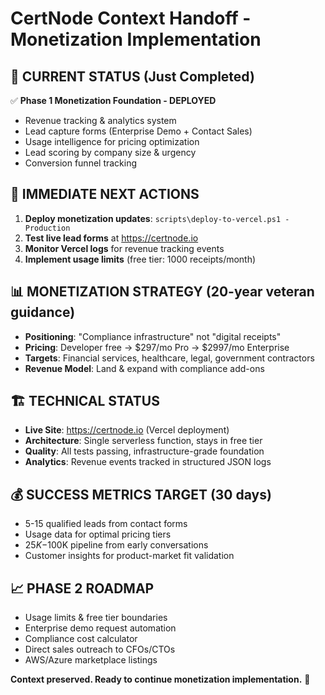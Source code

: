 # CertNode Context Handoff - Monetization Implementation

## 🎯 CURRENT STATUS (Just Completed)
✅ **Phase 1 Monetization Foundation - DEPLOYED**
- Revenue tracking & analytics system
- Lead capture forms (Enterprise Demo + Contact Sales)
- Usage intelligence for pricing optimization
- Lead scoring by company size & urgency
- Conversion funnel tracking

## 🚀 IMMEDIATE NEXT ACTIONS
1. **Deploy monetization updates**: `scripts\deploy-to-vercel.ps1 -Production`
2. **Test live lead forms** at https://certnode.io
3. **Monitor Vercel logs** for revenue tracking events
4. **Implement usage limits** (free tier: 1000 receipts/month)

## 📊 MONETIZATION STRATEGY (20-year veteran guidance)
- **Positioning**: "Compliance infrastructure" not "digital receipts"
- **Pricing**: Developer free → $297/mo Pro → $2997/mo Enterprise
- **Targets**: Financial services, healthcare, legal, government contractors
- **Revenue Model**: Land & expand with compliance add-ons

## 🏗️ TECHNICAL STATUS
- **Live Site**: https://certnode.io (Vercel deployment)
- **Architecture**: Single serverless function, stays in free tier
- **Quality**: All tests passing, infrastructure-grade foundation
- **Analytics**: Revenue events tracked in structured JSON logs

## 💰 SUCCESS METRICS TARGET (30 days)
- 5-15 qualified leads from contact forms
- Usage data for optimal pricing tiers
- $25K-$100K pipeline from early conversations
- Customer insights for product-market fit validation

## 📈 PHASE 2 ROADMAP
- Usage limits & free tier boundaries
- Enterprise demo request automation
- Compliance cost calculator
- Direct sales outreach to CFOs/CTOs
- AWS/Azure marketplace listings

**Context preserved. Ready to continue monetization implementation.** 🚀